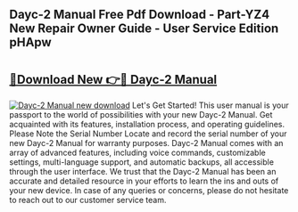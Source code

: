 ## Dayc-2 Manual Free Pdf Download - Part-YZ4 New Repair Owner Guide - User Service Edition pHApw

# <h2><a href="http://bc3189.oget.top/?id=Dayc-2+Manual">🔗Download New 👉🔴 Dayc-2 Manual</a></h2>

[![Dayc-2 Manual new download](https://i.imgur.com/5g1atiW.png)](http://bc3189.oget.top/?id=Dayc-2+Manual)
Let's Get Started! This user manual is your passport to the world of possibilities with your new Dayc-2 Manual. Get acquainted with its features, installation process, and operating guidelines. Please Note the Serial Number Locate and record the serial number of your new Dayc-2 Manual for warranty purposes. Dayc-2 Manual comes with an array of advanced features, including voice commands, customizable settings, multi-language support, and automatic backups, all accessible through the user interface. We trust that the Dayc-2 Manual has been an accurate and detailed resource in your efforts to learn the ins and outs of your new device. In case of any queries or concerns, please do not hesitate to reach out to our customer service team.
